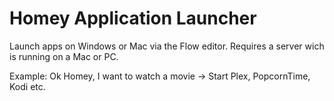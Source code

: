 # Homey Application Launcher

Launch apps on Windows or Mac via the Flow editor.
Requires a server wich is running on a Mac or PC.

Example: Ok Homey, I want to watch a movie -> Start Plex, PopcornTime, Kodi etc.
